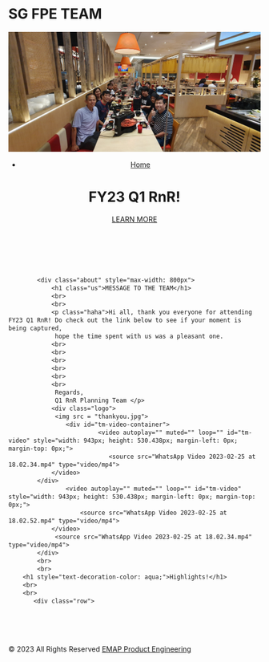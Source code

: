<html lang="en">
    <head>
        <div class="title">
                    <h1>SG FPE TEAM</h1>
        <link rel="stylesheet" type="text/css" href="css/style1.css">
    </head>
    <body background="CIMG0750.JPG">
        <header>
            <div class="main">
                <div class="logo">
                    <img src = "20230216_121956.jpg">
                </div>
                <ul>
                <li class="active"><a href="//16.80.204.133/pe/index.html" target="_blank">Home</a></li>
                </ul>
            </div>
                <div class="title">
                    <h1>FY23 Q1 RnR!</h1>
                </div>
                <div class="button">
                    <a href="#content" class="btn" style="color:lightgoldenrodyellow; font-weight: bolder;"><a href="https://hpe-my.sharepoint.com/personal/chee_hpe_com1/_layouts/15/onedrive.aspx?id=%2Fpersonal%2Fchee%5Fhpe%5Fcom1%2FDocuments%2FR%26R%2016%20Feb%202023&ga=1" target="_blank"> LEARN MORE</a>
                </div>
        </header>
            <br>
            <br>
         
            <div class="about" style="max-width: 800px">
                <h1 class="us">MESSAGE TO THE TEAM</h1>
                <br>
                <br>
                <p class="haha">Hi all, thank you everyone for attending FY23 Q1 RnR! Do check out the link below to see if your moment is being captured, 
                 hope the time spent with us was a pleasant one.
                <br>
                <br>
                <br>
                <br>
                <br>
                <br>                   
                 Regards, 
                 Q1 RnR Planning Team </p>
                <div class="logo">
                 <img src = "thankyou.jpg">
                    <div id="tm-video-container">
                             <video autoplay="" muted="" loop="" id="tm-video" style="width: 943px; height: 530.438px; margin-left: 0px; margin-top: 0px;">
                                <source src="WhatsApp Video 2023-02-25 at 18.02.34.mp4" type="video/mp4">
                </video>    
            </div>
                    <video autoplay="" muted="" loop="" id="tm-video" style="width: 943px; height: 530.438px; margin-left: 0px; margin-top: 0px;">
                        <source src="WhatsApp Video 2023-02-25 at 18.02.52.mp4" type="video/mp4">
                </video>
                 <source src="WhatsApp Video 2023-02-25 at 18.02.34.mp4" type="video/mp4">
            </div>
            <br>
            <br>
        <h1 style="text-decoration-color: aqua;">Highlights!</h1>
        <br>
        <br>
           <div class="row">
  <div class="column">
  </div>
</div>
        <br>
        <br>
         <div class="contact" style="margin:32px 0;">
  </div>
        <p class="text-right"> © 2023 All Rights Reserved <a href="mailto:ap.fpe@hpe.com" target="_blank">EMAP Product Engineering</a></p>
    </div>    
    </body>
</html>

